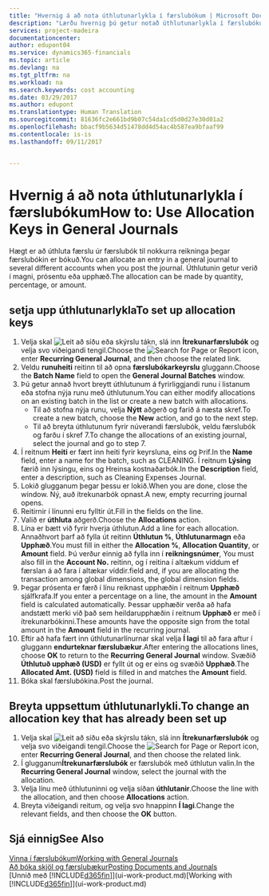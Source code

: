 ```yaml
---
title: "Hvernig á að nota úthlutunarlykla í færslubókum | Microsoft Docs"
description: "Lærðu hvernig þú getur notað úthlutunarlykla í færslubókum."
services: project-madeira
documentationcenter: 
author: edupont04
ms.service: dynamics365-financials
ms.topic: article
ms.devlang: na
ms.tgt_pltfrm: na
ms.workload: na
ms.search.keywords: cost accounting
ms.date: 03/29/2017
ms.author: edupont
ms.translationtype: Human Translation
ms.sourcegitcommit: 81636fc2e661bd9b07c54da1cd5d0d27e30d01a2
ms.openlocfilehash: bbacf9b5634d51478dd4d54ac4b587ea9bfaaf99
ms.contentlocale: is-is
ms.lasthandoff: 09/11/2017


---
```

# <a name="how-to-use-allocation-keys-in-general-journals"></a><span data-ttu-id="f77fb-103">Hvernig á að nota úthlutunarlykla í færslubókum</span><span class="sxs-lookup"><span data-stu-id="f77fb-103">How to: Use Allocation Keys in General Journals</span></span>
<span data-ttu-id="f77fb-104">Hægt er að úthluta færslu úr færslubók til nokkurra reikninga þegar færslubókin er bókuð.</span><span class="sxs-lookup"><span data-stu-id="f77fb-104">You can allocate an entry in a general journal to several different accounts when you post the journal.</span></span> <span data-ttu-id="f77fb-105">Úthlutunin getur verið í magni, prósentu eða upphæð.</span><span class="sxs-lookup"><span data-stu-id="f77fb-105">The allocation can be made by quantity, percentage, or amount.</span></span>

## <a name="to-set-up-allocation-keys"></a><span data-ttu-id="f77fb-106">setja upp úthlutunarlykla</span><span class="sxs-lookup"><span data-stu-id="f77fb-106">To set up allocation keys</span></span>
1. <span data-ttu-id="f77fb-107">Velja skal ![Leit að síðu eða skýrslu](media/ui-search/search_small.png "Leit að síðu eða skýrslu táknið") tákn, slá inn **Ítrekunarfærslubók** og velja svo viðeigandi tengil.</span><span class="sxs-lookup"><span data-stu-id="f77fb-107">Choose the ![Search for Page or Report](media/ui-search/search_small.png "Search for Page or Report icon") icon, enter **Recurring General Journal**, and then choose the related link.</span></span>
2. <span data-ttu-id="f77fb-108">Veldu **runuheiti** reitinn til að opna **færslubókarkeyrslu** gluggann.</span><span class="sxs-lookup"><span data-stu-id="f77fb-108">Choose the **Batch Name** field to open the **General Journal Batches** window.</span></span>
3. <span data-ttu-id="f77fb-109">Þú getur annað hvort breytt úthlutunum á fyrirliggjandi runu í listanum eða stofna nýja runu með úthlutunum.</span><span class="sxs-lookup"><span data-stu-id="f77fb-109">You can either modify allocations on an existing batch in the list or create a new batch with allocations.</span></span>
   * <span data-ttu-id="f77fb-110">Til að stofna nýja runu, velja **Nýtt** aðgerð og farið á næsta skref.</span><span class="sxs-lookup"><span data-stu-id="f77fb-110">To create a new batch, choose the **New** action, and go to the next step.</span></span>
   * <span data-ttu-id="f77fb-111">Til að breyta úthlutunum fyrir núverandi færslubók, veldu færslubók og farðu í skref 7.</span><span class="sxs-lookup"><span data-stu-id="f77fb-111">To change the allocations of an existing journal, select the journal and go to step 7.</span></span>    
4. <span data-ttu-id="f77fb-112">Í reitnum **Heiti** er fært inn heiti fyrir keyrsluna, eins og Þrif.</span><span class="sxs-lookup"><span data-stu-id="f77fb-112">In the **Name** field, enter a name for the batch, such as CLEANING.</span></span> <span data-ttu-id="f77fb-113">Í reitnum **Lýsing** færið inn lýsingu, eins og Hreinsa kostnaðarbók.</span><span class="sxs-lookup"><span data-stu-id="f77fb-113">In the **Description** field, enter a description, such as Cleaning Expenses Journal.</span></span>
5. <span data-ttu-id="f77fb-114">Lokið glugganum þegar þessu er lokið.</span><span class="sxs-lookup"><span data-stu-id="f77fb-114">When you are done, close the window.</span></span> <span data-ttu-id="f77fb-115">Ný, auð ítrekunarbók opnast.</span><span class="sxs-lookup"><span data-stu-id="f77fb-115">A new, empty recurring journal opens.</span></span>
6. <span data-ttu-id="f77fb-116">Reitirnir í línunni eru fylltir út.</span><span class="sxs-lookup"><span data-stu-id="f77fb-116">Fill in the fields on the line.</span></span>
7. <span data-ttu-id="f77fb-117">Valið er **úthluta** aðgerð.</span><span class="sxs-lookup"><span data-stu-id="f77fb-117">Choose the **Allocations** action.</span></span>
8. <span data-ttu-id="f77fb-118">Lína er bætt við fyrir hverja úthlutun.</span><span class="sxs-lookup"><span data-stu-id="f77fb-118">Add a line for each allocation.</span></span> <span data-ttu-id="f77fb-119">Annaðhvort þarf að fylla út reitinn **Úthlutun %**, **Úthlutunarmagn** eða **Upphæð**.</span><span class="sxs-lookup"><span data-stu-id="f77fb-119">You must fill in either the **Allocation %**, **Allocation Quantity**, or **Amount** field.</span></span> <span data-ttu-id="f77fb-120">Þú verður einnig að fylla inn í **reikningsnúmer**, </span><span class="sxs-lookup"><span data-stu-id="f77fb-120">You must also fill in the **Account No.**</span></span> <span data-ttu-id="f77fb-121">reitinn, og í reitina í altækum víddum ef færslan á að fara í altækar víddir.</span><span class="sxs-lookup"><span data-stu-id="f77fb-121">field and, if you are allocating the transaction among global dimensions, the global dimension fields.</span></span>
9. <span data-ttu-id="f77fb-122">Þegar prósenta er færð í línu reiknast upphæðin í reitnum **Upphæð** sjálfkrafa.</span><span class="sxs-lookup"><span data-stu-id="f77fb-122">If you enter a percentage on a line, the amount in the **Amount** field is calculated automatically.</span></span> <span data-ttu-id="f77fb-123">Þessar upphæðir verða að hafa andstætt merki við það sem heildarupphæðin í reitnum **Upphæð** er með í ítrekunarbókinni.</span><span class="sxs-lookup"><span data-stu-id="f77fb-123">These amounts have the opposite sign from the total amount in the **Amount** field in the recurring journal.</span></span>
10. <span data-ttu-id="f77fb-124">Eftir að hafa fært inn úthlutunarlínurnar skal velja **Í lagi** til að fara aftur í gluggann **endurteknar færslubækur**.</span><span class="sxs-lookup"><span data-stu-id="f77fb-124">After entering the allocations lines, choose **OK** to return to the **Recurring General Journal** window.</span></span> <span data-ttu-id="f77fb-125">Svæðið **Úthlutuð upphæð (USD)** er fyllt út og er eins og svæðið **Upphæð**.</span><span class="sxs-lookup"><span data-stu-id="f77fb-125">The **Allocated Amt. (USD)** field is filled in and matches the **Amount** field.</span></span>
11. <span data-ttu-id="f77fb-126">Bóka skal færslubókina.</span><span class="sxs-lookup"><span data-stu-id="f77fb-126">Post the journal.</span></span>

## <a name="to-change-an-allocation-key-that-has-already-been-set-up"></a><span data-ttu-id="f77fb-127">Breyta uppsettum úthlutunarlykli.</span><span class="sxs-lookup"><span data-stu-id="f77fb-127">To change an allocation key that has already been set up</span></span>
1. <span data-ttu-id="f77fb-128">Velja skal ![Leit að síðu eða skýrslu](media/ui-search/search_small.png "Leit að síðu eða skýrslu táknið") tákn, slá inn **Ítrekunarfærslubók** og velja svo viðeigandi tengil.</span><span class="sxs-lookup"><span data-stu-id="f77fb-128">Choose the ![Search for Page or Report](media/ui-search/search_small.png "Search for Page or Report icon") icon, enter **Recurring General Journal**, and then choose the related link.</span></span>
2. <span data-ttu-id="f77fb-129">Í glugganum**Ítrekunarfærslubók** er færslubók með úthlutun valin.</span><span class="sxs-lookup"><span data-stu-id="f77fb-129">In the **Recurring General Journal** window, select the journal with the allocation.</span></span>
3. <span data-ttu-id="f77fb-130">Velja línu með úthlutuninni og velja síðan **úthlutanir**.</span><span class="sxs-lookup"><span data-stu-id="f77fb-130">Choose the line with the allocation, and then choose **Allocations** action.</span></span>
4. <span data-ttu-id="f77fb-131">Breyta viðeigandi reitum, og velja svo hnappinn **Í lagi**.</span><span class="sxs-lookup"><span data-stu-id="f77fb-131">Change the relevant fields, and then choose the **OK** button.</span></span>

## <a name="see-also"></a><span data-ttu-id="f77fb-132">Sjá einnig</span><span class="sxs-lookup"><span data-stu-id="f77fb-132">See Also</span></span>
[<span data-ttu-id="f77fb-133">Vinna í færslubókum</span><span class="sxs-lookup"><span data-stu-id="f77fb-133">Working with General Journals</span></span>](ui-work-general-journals.md)  
[<span data-ttu-id="f77fb-134">Að bóka skjöl og færslubækur</span><span class="sxs-lookup"><span data-stu-id="f77fb-134">Posting Documents and Journals</span></span>](ui-post-documents-journals.md)  
<span data-ttu-id="f77fb-135">[Unnið með [!INCLUDE[d365fin](includes/d365fin_md.md)]](ui-work-product.md)</span><span class="sxs-lookup"><span data-stu-id="f77fb-135">[Working with [!INCLUDE[d365fin](includes/d365fin_md.md)]](ui-work-product.md)</span></span>

